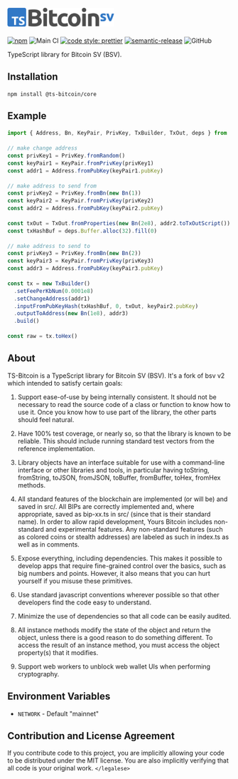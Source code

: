   <br/>
  
## <img src="./docs/logo.svg" alt="TS Bitcoin" width="240">

[![npm](https://img.shields.io/npm/v/@ts-bitcoin/core.svg)](https://www.npmjs.com/package/@ts-bitcoin/core)
![Main CI](https://github.com/ts-bitcoin/ts-bitcoin/workflows/Main%20CI/badge.svg)
[![code style: prettier](https://img.shields.io/badge/code_style-prettier-ff69b4.svg)](https://github.com/prettier/prettier)
[![semantic-release](https://img.shields.io/badge/%20%20%F0%9F%93%A6%F0%9F%9A%80-semantic--release-e10079.svg)](https://github.com/semantic-release/semantic-release)
![GitHub](https://img.shields.io/github/license/ts-bitcoin/ts-bitcoin)

TypeScript library for Bitcoin SV (BSV).

## Installation

```
npm install @ts-bitcoin/core
```

## Example

```ts
import { Address, Bn, KeyPair, PrivKey, TxBuilder, TxOut, deps } from '@ts-bitcoin/core'

// make change address
const privKey1 = PrivKey.fromRandom()
const keyPair1 = KeyPair.fromPrivKey(privKey1)
const addr1 = Address.fromPubKey(keyPair1.pubKey)

// make address to send from
const privKey2 = PrivKey.fromBn(new Bn(1))
const keyPair2 = KeyPair.fromPrivKey(privKey2)
const addr2 = Address.fromPubKey(keyPair2.pubKey)

const txOut = TxOut.fromProperties(new Bn(2e8), addr2.toTxOutScript())
const txHashBuf = deps.Buffer.alloc(32).fill(0)

// make address to send to
const privKey3 = PrivKey.fromBn(new Bn(2))
const keyPair3 = KeyPair.fromPrivKey(privKey3)
const addr3 = Address.fromPubKey(keyPair3.pubKey)

const tx = new TxBuilder()
  .setFeePerKbNum(0.0001e8)
  .setChangeAddress(addr1)
  .inputFromPubKeyHash(txHashBuf, 0, txOut, keyPair2.pubKey)
  .outputToAddress(new Bn(1e8), addr3)
  .build()

const raw = tx.toHex()
```

## About

TS-Bitcoin is a TypeScript library for Bitcoin SV (BSV). It's a fork of bsv v2 which intended to satisfy certain
goals:

1. Support ease-of-use by being internally consistent. It should not be
   necessary to read the source code of a class or function to know how to use it.
   Once you know how to use part of the library, the other parts should feel
   natural.

2. Have 100% test coverage, or nearly so, so that the library is known to be
   reliable. This should include running standard test vectors from the reference
   implementation.

3. Library objects have an interface suitable for use with a command-line
   interface or other libraries and tools, in particular having toString,
   fromString, toJSON, fromJSON, toBuffer, fromBuffer, toHex, fromHex methods.

4. All standard features of the blockchain are implemented (or will be) and
   saved in src/. All BIPs are correctly implemented and, where appropriate, saved
   as bip-xx.ts in src/ (since that is their standard name). In order to allow
   rapid development, Yours Bitcoin includes non-standard and experimental
   features. Any non-standard features (such as colored coins or stealth
   addresses) are labeled as such in index.ts as well as in comments.

5. Expose everything, including dependencies. This makes it possible to develop
   apps that require fine-grained control over the basics, such as big numbers and
   points. However, it also means that you can hurt yourself if you misuse these
   primitives.

6. Use standard javascript conventions wherever possible so that other
   developers find the code easy to understand.

7. Minimize the use of dependencies so that all code can be easily audited.

8. All instance methods modify the state of the object and return the object,
   unless there is a good reason to do something different. To access the result
   of an instance method, you must access the object property(s) that it modifies.

9. Support web workers to unblock web wallet UIs when performing cryptography.

## Environment Variables

- `NETWORK` - Default "mainnet"

## Contribution and License Agreement

If you contribute code to this project, you are implicitly allowing your code
to be distributed under the MIT license. You are also implicitly verifying that
all code is your original work. `</legalese>`
